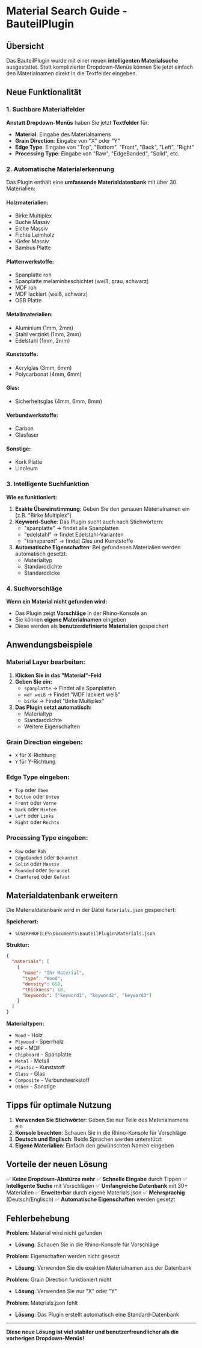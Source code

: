 # Material Search Guide - BauteilPlugin

## Übersicht

Das BauteilPlugin wurde mit einer neuen **intelligenten Materialsuche** ausgestattet. Statt komplizierter Dropdown-Menüs können Sie jetzt einfach den Materialnamen direkt in die Textfelder eingeben.

## Neue Funktionalität

### 1. Suchbare Materialfelder

**Anstatt Dropdown-Menüs** haben Sie jetzt **Textfelder** für:
- **Material**: Eingabe des Materialnamens
- **Grain Direction**: Eingabe von "X" oder "Y"
- **Edge Type**: Eingabe von "Top", "Bottom", "Front", "Back", "Left", "Right"
- **Processing Type**: Eingabe von "Raw", "EdgeBanded", "Solid", etc.

### 2. Automatische Materialerkennung

Das Plugin enthält eine **umfassende Materialdatenbank** mit über 30 Materialien:

#### Holzmaterialien:
- Birke Multiplex
- Buche Massiv
- Eiche Massiv
- Fichte Leimholz
- Kiefer Massiv
- Bambus Platte

#### Plattenwerkstoffe:
- Spanplatte roh
- Spanplatte melaminbeschichtet (weiß, grau, schwarz)
- MDF roh
- MDF lackiert (weiß, schwarz)
- OSB Platte

#### Metallmaterialien:
- Aluminium (1mm, 2mm)
- Stahl verzinkt (1mm, 2mm)
- Edelstahl (1mm, 2mm)

#### Kunststoffe:
- Acrylglas (3mm, 6mm)
- Polycarbonat (4mm, 6mm)

#### Glas:
- Sicherheitsglas (4mm, 6mm, 8mm)

#### Verbundwerkstoffe:
- Carbon
- Glasfaser

#### Sonstige:
- Kork Platte
- Linoleum

### 3. Intelligente Suchfunktion

**Wie es funktioniert:**

1. **Exakte Übereinstimmung**: Geben Sie den genauen Materialnamen ein (z.B. "Birke Multiplex")
2. **Keyword-Suche**: Das Plugin sucht auch nach Stichwörtern:
   - "spanplatte" → findet alle Spanplatten
   - "edelstahl" → findet Edelstahl-Varianten
   - "transparent" → findet Glas und Kunststoffe
3. **Automatische Eigenschaften**: Bei gefundenen Materialien werden automatisch gesetzt:
   - Materialtyp
   - Standarddichte
   - Standarddicke

### 4. Suchvorschläge

**Wenn ein Material nicht gefunden wird:**
- Das Plugin zeigt **Vorschläge** in der Rhino-Konsole an
- Sie können **eigene Materialnamen** eingeben
- Diese werden als **benutzerdefinierte Materialien** gespeichert

## Anwendungsbeispiele

### Material Layer bearbeiten:

1. **Klicken Sie in das "Material"-Feld**
2. **Geben Sie ein:**
   - `spanplatte` → Findet alle Spanplatten
   - `mdf weiß` → Findet "MDF lackiert weiß"
   - `birke` → Findet "Birke Multiplex"
3. **Das Plugin setzt automatisch:**
   - Materialtyp
   - Standarddichte
   - Weitere Eigenschaften

### Grain Direction eingeben:

- `X` für X-Richtung
- `Y` für Y-Richtung

### Edge Type eingeben:

- `Top` oder `Oben`
- `Bottom` oder `Unten`
- `Front` oder `Vorne`
- `Back` oder `Hinten`
- `Left` oder `Links`
- `Right` oder `Rechts`

### Processing Type eingeben:

- `Raw` oder `Roh`
- `EdgeBanded` oder `Bekantet`
- `Solid` oder `Massiv`
- `Rounded` oder `Gerundet`
- `Chamfered` oder `Gefast`

## Materialdatenbank erweitern

Die Materialdatenbank wird in der Datei `Materials.json` gespeichert:

**Speicherort:**
- `%USERPROFILE%\Documents\BauteilPlugin\Materials.json`

**Struktur:**
```json
{
  "materials": [
    {
      "name": "Ihr Material",
      "type": "Wood",
      "density": 650,
      "thickness": 18,
      "keywords": ["keyword1", "keyword2", "keyword3"]
    }
  ]
}
```

**Materialtypen:**
- `Wood` - Holz
- `Plywood` - Sperrholz
- `MDF` - MDF
- `Chipboard` - Spanplatte
- `Metal` - Metall
- `Plastic` - Kunststoff
- `Glass` - Glas
- `Composite` - Verbundwerkstoff
- `Other` - Sonstige

## Tipps für optimale Nutzung

1. **Verwenden Sie Stichwörter**: Geben Sie nur Teile des Materialnamens ein
2. **Konsole beachten**: Schauen Sie in die Rhino-Konsole für Vorschläge
3. **Deutsch und Englisch**: Beide Sprachen werden unterstützt
4. **Eigene Materialien**: Einfach den gewünschten Namen eingeben

## Vorteile der neuen Lösung

✅ **Keine Dropdown-Abstürze mehr**
✅ **Schnelle Eingabe** durch Tippen
✅ **Intelligente Suche** mit Vorschlägen
✅ **Umfangreiche Datenbank** mit 30+ Materialien
✅ **Erweiterbar** durch eigene Materials.json
✅ **Mehrsprachig** (Deutsch/Englisch)
✅ **Automatische Eigenschaften** werden gesetzt

## Fehlerbehebung

**Problem**: Material wird nicht gefunden
- **Lösung**: Schauen Sie in die Rhino-Konsole für Vorschläge

**Problem**: Eigenschaften werden nicht gesetzt
- **Lösung**: Verwenden Sie die exakten Materialnamen aus der Datenbank

**Problem**: Grain Direction funktioniert nicht
- **Lösung**: Verwenden Sie nur "X" oder "Y"

**Problem**: Materials.json fehlt
- **Lösung**: Das Plugin erstellt automatisch eine Standard-Datenbank

---

**Diese neue Lösung ist viel stabiler und benutzerfreundlicher als die vorherigen Dropdown-Menüs!** 